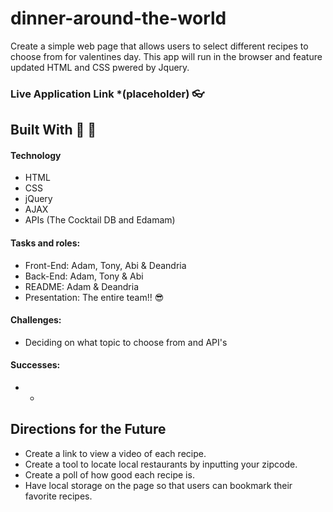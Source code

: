 # dinner-around-the-world
Create a simple web page that allows users to select different recipes to choose from for valentines day. This app will run in the browser and feature updated HTML and CSS pwered by Jquery.

### Live Application Link *(placeholder) 👓

## Built With 🔨 🧰
#### Technology
- HTML
- CSS
- jQuery
- AJAX
- APIs (The Cocktail DB and Edamam)

#### Tasks and roles:
- Front-End: Adam, Tony, Abi & Deandria
- Back-End: Adam, Tony & Abi 
- README: Adam & Deandria
- Presentation: The entire team!! 😎
#### Challenges: 
  - Deciding on what topic to choose from and API's

#### Successes:
  - *

## Directions for the Future
- Create a link to view a video of each recipe.
- Create a tool to locate local restaurants by inputting your zipcode. 
- Create a poll of how good each recipe is.
- Have local storage on the page so that users can bookmark their favorite recipes.  


